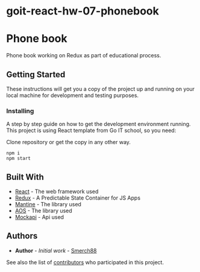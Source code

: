 # goit-react-hw-07-phonebook

<h1>Phone book</h1>

<p>Phone book working on Redux as part of educational process.</p>

<h2>Getting Started</h2>

<p>These instructions will get you a copy of the project up and running on your local machine for development and testing purposes.</p>

<h3>Installing</h3>

<p>A step by step guide on how to get the development environment running. This project is using React template from Go IT school, so you need:</p>

<p>Clone repository or get the copy in any other way.</p>

<pre>
<code>npm i</code>
<code>npm start</code>
</pre>

<h2>Built With</h2>

<ul>
  <li><a href="https://reactjs.org/e">React</a> - The web framework used</li>
  <li><a href="https://redux.js.org/">Redux</a> - A Predictable State Container for JS Apps</li>
  <li><a href="https://mantine.dev/">Mantine</a> - The library used</li>
  <li><a href="https://michalsnik.github.io/aos/">AOS</a> - The library used</li>
  <li><a href="https://mockapi.io/docs">Mockapi</a> - Api used</li>
</ul>

<h2>Authors</h2>

<ul>
  <li><strong>Author</strong> - <em>Initial work</em> - <a href="link">Smerch88</a></li>
</ul>

<p>See also the list of <a href="https://github.com/smerch88/githubstats/graphs/contributors">contributors</a> who participated in this project.</p>
